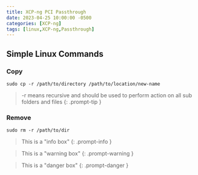 ```yaml
---
title: XCP-ng PCI Passthrough
date: 2023-04-25 10:00:00 -0500
categories: [XCP-ng]
tags: [linux,XCP-ng,Passthrough]
---
```


## Simple Linux Commands

### Copy

```terminal
sudo cp -r /path/to/directory /path/to/location/new-name
```

> -r means recursive and should be used to perform action on all sub folders and files
{: .prompt-tip }

### Remove

```terminal
sudo rm -r /path/to/dir
```

> This is a "info box"
{: .prompt-info }

> This is a "warning box"
{: .prompt-warning }

> This is a "danger box"
{: .prompt-danger }